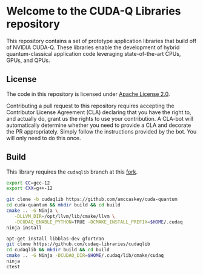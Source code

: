 # Welcome to the CUDA-Q Libraries repository

This repository contains a set of prototype application libraries that build off 
of NVIDIA CUDA-Q. These libraries enable the development of hybrid quantum-classical 
application code leveraging state-of-the-art CPUs, GPUs, and QPUs. 

## License

The code in this repository is licensed under [Apache License 2.0](./LICENSE).

Contributing a pull request to this repository requires accepting the
Contributor License Agreement (CLA) declaring that you have the right to, and
actually do, grant us the rights to use your contribution. A CLA-bot will
automatically determine whether you need to provide a CLA and decorate the PR
appropriately. Simply follow the instructions provided by the bot. You will only
need to do this once.

## Build 

This library requires the `cudaqlib` branch at this [fork](https://github.com/amccaskey/cuda-quantum). 

```bash 
export CC=gcc-12
export CXX=g++-12

git clone -b cudaqlib https://github.com/amccaskey/cuda-quantum 
cd cuda-quantum && mkdir build && cd build 
cmake .. -G Ninja \
   -DLLVM_DIR=/opt/llvm/lib/cmake/llvm \
   -DCUDAQ_ENABLE_PYTHON=TRUE -DCMAKE_INSTALL_PREFIX=$HOME/.cudaq 
ninja install 

apt-get install libblas-dev gfortran
git clone https://github.com/cudaq-libraries/cudaqlib
cd cudaqlib && mkdir build && cd build 
cmake .. -G Ninja -DCUDAQ_DIR=$HOME/.cudaq/lib/cmake/cudaq 
ninja 
ctest 
```


